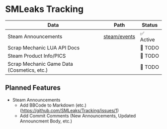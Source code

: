 # SMLeaks Tracking

| Data | Path | Status |
|------|------|--------|
| Steam Announcements | [steam/events](steam/events) | ✅ Active |
| Scrap Mechanic LUA API Docs | | 🚧 TODO |
| Steam Product Info/PICS | | 🚧 TODO |
| Scrap Mechanic Game Data (Cosmetics, etc.) | | 🚧 TODO |

## Planned Features

* Steam Announcements
    * Add BBCode to Markdown (etc.) (https://github.com/SMLeaks/Tracking/issues/1)
    * Add Commit Comments (New Announcements, Updated Announcment Body, etc.)
